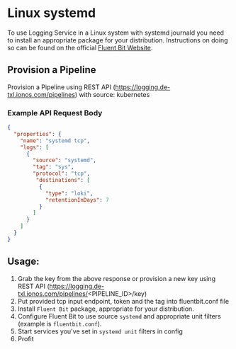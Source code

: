# Linux systemd
To use Logging Service in a Linux system with systemd journald you need to install an appropriate package for your distribution. Instructions on doing so can be found on the official [Fluent Bit Website](https://docs.fluentbit.io/manual/installation/getting-started-with-fluent-bit).

## Provision a Pipeline
Provision a Pipeline using REST API (https://logging.de-txl.ionos.com/pipelines) with source: kubernetes

### Example API Request Body
```json
{
  "properties": {
    "name": "systemd tcp",
    "logs": [
      {
        "source": "systemd",
        "tag": "sys",
        "protocol": "tcp",
         "destinations": [
          {
            "type": "loki",
            "retentionInDays": 7
          }
        ]
      }
    ]
  }
}
```

## Usage:
1. Grab the key from the above response or provision a new key using REST API (https://logging.de-txl.ionos.com/pipelines/<PIPELINE_ID>/key)
2. Put provided tcp input endpoint, token and the tag into fluentbit.conf file
3. Install `Fluent Bit` package, appropriate for your distribution.
4. Configure Fluent Bit to use source `systemd` and appropriate unit filters (example is `fluentbit.conf`). 
5. Start services you've set in `systemd unit` filters in config 
6. Profit
